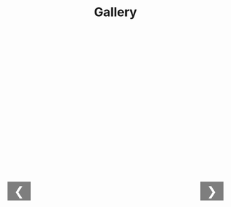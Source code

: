 <style>
    h1 {
        text-align: center;
        margin-bottom: 1px;
    }

    .gallery {
        display: flex;
        flex-direction: column;
        align-items: center;
    }

    .gallery-thumbnails {
        display: flex;
        justify-content: start;
        gap: 10px;
        overflow-x: auto;
        white-space: nowrap;
        width: 100%;
        padding: 1px;
        box-sizing: border-box;
        min-height: 120px;
        scroll-behavior: smooth;
    }

    .thumbnail-container {
        display: inline-block;
        cursor: pointer;
        position: relative;
        transition: transform 0.3s;
    }

    .thumbnail-container img {
        max-width: 150px;
        max-height: 100px;
        width: auto;
        height: auto;
        border: 2px solid transparent;
        transition: transform 0.3s;
    }

    .thumbnail-container.active img {
        transform: scale(1.15);
        border-color: #2196F3;
        box-shadow: 0 4px 8px rgba(0,0,0,0.2);
    }

    .gallery-main {
        width: 100%;
        max-width: 100%;
        text-align: center;
        position: relative;
        margin-top: 20px;
        min-height: 500px;
    }

    .gallery-main img {
        max-width: 100%;
        max-height: 80vh;
        height: auto;
        border: none;
        transition: opacity 500ms ease-in-out; /* 缩短过渡时间 */
    }

    .gallery-nav {
        position: absolute;
        top: 50%;
        transform: translateY(-50%);
        background-color: rgba(0, 0, 0, 0.5);
        color: white;
        border: none;
        font-size: 2em;
        padding: 5px 15px;
        cursor: pointer;
        z-index: 1;
    }

    .gallery-nav.left { left: 5px; }
    .gallery-nav.right { right: 5px; }
</style>

<div class="gallery">
    <h1>Gallery</h1>
    <div class="gallery-thumbnails" id="thumbnailContainer"></div>
    <div class="gallery-main">
        <button class="gallery-nav left" onclick="showPreviousImage()">&#10094;</button>
        <img src="" alt="Main Image" id="mainImage" style="opacity:0;">
        <button class="gallery-nav right" onclick="showNextImage()">&#10095;</button>
    </div>
</div>

<script>
let currentIndex = 0;
let autoSwitchInterval;
const imageBasePath = '/images/';
const imageFiles = [
    '清远漂流.jpg',
    '冬至.jpg',
    '石门.jpg',
    '石门1.jpg',
    '石门2.jpg',
    '石门音乐.jpg',
    '红林花海.jpg',
    '羽毛球赛.jpg',
    '课题组合照.jpg',
    '毕业典礼合照.jpg',
    '龙林毕业聚餐.jpg',
    '大南山_1.jpg',
    '大南山_2.jpg',
    '大南山_3.jpg',
    '大南山_4.jpg',
    '大南山_5.jpg',
    '大南山_6.jpg'
];

// **每张图片单独添加 `?fm=webp`**
const images = imageFiles.map(fileName => ({
    src: `${imageBasePath}${fileName}?fm=webp`,
    alt: fileName.replace(/_/g, ' ').replace(/\..+$/, '')
}));

// // 不添加?fm=webp
// const images = imageFiles.map(fileName => ({
//     src: `${imageBasePath}${fileName}`,
//     alt: fileName.replace(/_/g, ' ').replace(/\..+$/, '')
// }));

// 图片预加载函数
function preloadImages() {
    images.forEach(imgData => {
        const img = new Image();
        img.src = imgData.src;
    });
}

function generateThumbnails() {
    const container = document.getElementById('thumbnailContainer');
    container.innerHTML = '';
    images.forEach((img, index) => {
        const thumbnail = document.createElement('div');
        thumbnail.className = 'thumbnail-container';
        // 添加loading="lazy"属性进行懒加载
        thumbnail.innerHTML = `<img loading="lazy" src="${img.src}" alt="Thumbnail ${img.alt}">`;
        thumbnail.onmouseover = () => showImage(index, true);
        container.appendChild(thumbnail);
    });
}

function updateActiveThumbnail(index) {
    const thumbnails = document.querySelectorAll('.thumbnail-container');
    thumbnails.forEach((container, i) => {
        container.classList.toggle('active', i === index);
    });
    scrollThumbnailIntoView(index);
}

function scrollThumbnailIntoView(index) {
    const container = document.getElementById('thumbnailContainer');
    const thumbnails = document.querySelectorAll('.thumbnail-container');
    if (thumbnails[index]) {
        const thumbnail = thumbnails[index];
        const containerRect = container.getBoundingClientRect();
        const thumbnailRect = thumbnail.getBoundingClientRect();
        container.scrollLeft += (thumbnailRect.left - containerRect.left) - (container.clientWidth / 2) + (thumbnail.clientWidth / 2);
    }
}

async function showImage(index, quick = false) {
    if (index < 0 || index >= images.length) return;
    const mainImage = document.getElementById('mainImage');
    mainImage.style.transition = `opacity ${quick ? 300 : 500}ms`; // 根据需要调整动画时长
    mainImage.style.opacity = 0;
    // 加载图片时利用缓存
    const actualSrc = await new Promise(resolve => {
        const img = new Image();
        img.src = images[index].src;
        img.onload = () => resolve(img.src);
        img.onerror = () => resolve('/images/fallback.jpg');
    });
    setTimeout(() => {
        mainImage.src = actualSrc;
        mainImage.alt = images[index].alt;
        mainImage.style.opacity = 1;
        currentIndex = index;
        updateActiveThumbnail(index);
    }, quick ? 300 : 500);
    resetAutoSwitch();
}

function showNextImage() {
    currentIndex = (currentIndex + 1) % images.length;
    showImage(currentIndex, true);
}

function showPreviousImage() {
    currentIndex = (currentIndex - 1 + images.length) % images.length;
    showImage(currentIndex, true);
}

function resetAutoSwitch() {
    clearInterval(autoSwitchInterval);
    autoSwitchInterval = setInterval(showNextImage, 5000);
}

document.addEventListener('keydown', (e) => {
    if (e.key === 'ArrowLeft') showPreviousImage();
    if (e.key === 'ArrowRight') showNextImage();
});

document.addEventListener('DOMContentLoaded', () => {
    generateThumbnails();
    preloadImages(); // 页面加载时预先加载所有图片
    if (images.length > 0) {
        showImage(0, false);
    }
});
</script>
